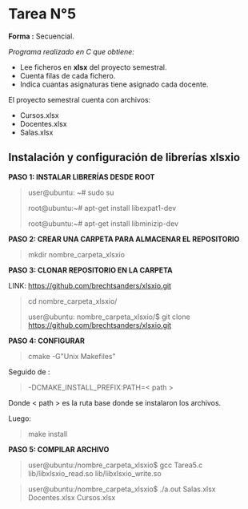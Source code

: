 # Tarea N°5

**Forma :** Secuencial.

*Programa realizado en C que obtiene:*
- Lee ficheros en **xlsx** del proyecto semestral.
- Cuenta filas de cada fichero.
- Indica cuantas asignaturas tiene asignado cada docente.

El proyecto semestral cuenta con archivos:
- Cursos.xlsx
- Docentes.xlsx
- Salas.xlsx


## Instalación y configuración de librerías xlsxio

**PASO 1: INSTALAR LIBRERÍAS DESDE ROOT**

> user@ubuntu: ~# sudo su
>
> root@ubuntu:~# apt-get install libexpat1-dev
>
> root@ubuntu:~# apt-get install libminizip-dev


**PASO 2: CREAR UNA CARPETA PARA ALMACENAR EL REPOSITORIO**

> mkdir nombre_carpeta_xlsxio


**PASO 3: CLONAR REPOSITORIO EN LA CARPETA**

LINK: https://github.com/brechtsanders/xlsxio.git

>cd nombre_carpeta_xlsxio/
>
>user@ubuntu: nombre_carpeta_xlsxio/$ git clone https://github.com/brechtsanders/xlsxio.git

**PASO 4: CONFIGURAR**
> cmake -G"Unix Makefiles"

Seguido de :
> -DCMAKE_INSTALL_PREFIX:PATH=< path >

Donde < path > es la ruta base donde se instalaron los archivos.

Luego:
>make install

**PASO 5: COMPILAR ARCHIVO**

> user@ubuntu:/nombre_carpeta_xlsxio$ gcc Tarea5.c lib/libxlsxio_read.so lib/libxlsxio_write.so

> user@ubuntu:/nombre_carpeta_xlsxio$ ./a.out Salas.xlsx Docentes.xlsx Cursos.xlsx
